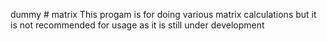 dummy # matrix
This progam is for doing various matrix calculations but it is not recommended for usage as it is still under development
